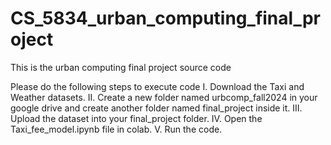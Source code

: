 # CS_5834_urban_computing_final_project
This is the urban computing final project source code

Please do the following steps to execute code
I. Download the Taxi and Weather datasets.
II. Create a new folder named urbcomp_fall2024 in your google drive and create another folder named final_project inside it.
III. Upload the dataset into your final_project folder.
IV. Open the Taxi_fee_model.ipynb file in colab.
V. Run the code.
